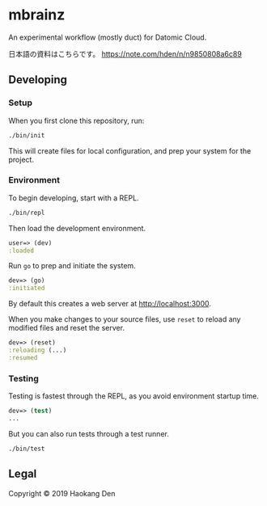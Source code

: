 # mbrainz

An experimental workflow (mostly duct) for Datomic Cloud.

日本語の資料はこちらです。
https://note.com/hden/n/n9850808a6c89

## Developing

### Setup

When you first clone this repository, run:

```sh
./bin/init
```

This will create files for local configuration, and prep your system
for the project.

### Environment

To begin developing, start with a REPL.

```sh
./bin/repl
```

Then load the development environment.

```clojure
user=> (dev)
:loaded
```

Run `go` to prep and initiate the system.

```clojure
dev=> (go)
:initiated
```

By default this creates a web server at <http://localhost:3000>.

When you make changes to your source files, use `reset` to reload any
modified files and reset the server.

```clojure
dev=> (reset)
:reloading (...)
:resumed
```

### Testing

Testing is fastest through the REPL, as you avoid environment startup
time.

```clojure
dev=> (test)
...
```

But you can also run tests through a test runner.

```sh
./bin/test
```

## Legal

Copyright © 2019 Haokang Den
